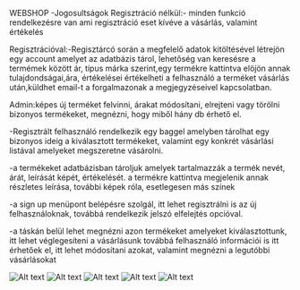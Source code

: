 ﻿﻿WEBSHOP
-Jogosultságok
Regisztráció nélkül:- minden funkció rendelkezésre van ami regisztráció eset kívéve a vásárlás, valamint értékelés

Regisztrációval:-Regisztárcó során a megfelelő adatok kitöltésével létrejön egy account amelyet az adatbázis tárol,
lehetőség van keresésre a termémek között ár, típus márka szerint,egy termékre kattintva elöjön annak tulajdondságai,ára, értékelései
értékelheti a felhasználó a terméket vásárlás után,küldhet email-t a forgalmazonak a megjegyzéseivel kapcsolatban.

Admin:képes új terméket felvinni, árakat módosítani, elrejteni vagy törölni bizonyos termékeket, megnézni, hogy miből hány db érhető el.

-Regisztrált felhasználó rendelkezik egy baggel amelyben tárolhat egy bizonyos ideig a kiválasztott termékeket, valamint egy konkrét vásárlási
listával amelyeket megszeretne vásárolni.

-a termékeket adatbázisban tároljuk amelyek tartalmazzák a termék nevét, árát, leírását képét, értékelését.
a termékre kattintva megjelenik annak részletes leírása, további képek róla, esetlegesen más színek

-a sign up menüpont belépésre szolgál, itt lehet regisztrálni is az új felhasználoknak, továbbá rendelkezik jelszó elfelejtés opcióval.

-a táskán belül lehet megnézni azon termékeket amelyeket kiválasztottunk, itt lehet véglegesíteni a vásárlásunk
továbbá felhasználó információi is itt érhetőek el, itt lehet módosítani azokat,
valamint megnézni a legutóbbi vásárlásokat

![Alt text](https://bitbucket.org/HeyMisi/clothwebshop/src/ahahah/views/page1.PNG)
![Alt text](https://bitbucket.org/HeyMisi/clothwebshop/src/ahahah/views/page2.PNG)
![Alt text](https://bitbucket.org/HeyMisi/clothwebshop/src/ahahah/views/page3.PNG)
![Alt text](https://bitbucket.org/HeyMisi/clothwebshop/src/ahahah/views/page4.PNG)
![Alt text](https://bitbucket.org/HeyMisi/clothwebshop/src/ahahah/views/page2-itemselected.PNG)
